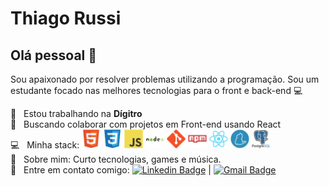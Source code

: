 # Thiago Russi

## Olá pessoal 👋
Sou apaixonado por resolver problemas utilizando a programação.
Sou um estudante focado nas melhores tecnologias para o front e back-end :computer:

 :rocket:  &nbsp; Estou trabalhando na **Dígitro**
 <br/> :purple_heart: &nbsp; Buscando colaborar com projetos em Front-end usando React
 <br/> :computer: &nbsp; Minha stack:
  <img src="https://raw.githubusercontent.com/devicons/devicon/master/icons/html5/html5-original.svg" alt="html" width="30" height="30"/>
  <img src="https://raw.githubusercontent.com/devicons/devicon/master/icons/css3/css3-original.svg" alt="css" width="30" height="30"/>
  <img src="https://raw.githubusercontent.com/devicons/devicon/master/icons/javascript/javascript-original.svg" alt="javascript" width="30" height="30"/> 
  <img src="https://raw.githubusercontent.com/devicons/devicon/master/icons/nodejs/nodejs-original-wordmark.svg" alt="nodejs" width="30" height="30"/>
  <img src="https://raw.githubusercontent.com/devicons/devicon/master/icons/git/git-original.svg" alt="git" width="30" height="30"/>
  <img src="https://raw.githubusercontent.com/devicons/devicon/master/icons/npm/npm-original-wordmark.svg" alt="npm" width="30" height="30"/>
  <img src="https://raw.githubusercontent.com/devicons/devicon/master/icons/react/react-original.svg" alt="react" width="30" height="30" />
  <img src="https://raw.githubusercontent.com/devicons/devicon/master/icons/yarn/yarn-original.svg" alt="yarn" width="30" height="30" />
  <img src="https://raw.githubusercontent.com/devicons/devicon/master/icons/postgresql/postgresql-original-wordmark.svg" alt="yarn" width="30" height="30" />
 <br/> 💬  &nbsp; Sobre mim: Curto tecnologias, games e música.
 <br/> :email: &nbsp; Entre em contato comigo: [![Linkedin Badge](https://img.shields.io/badge/-ThiagoRussi-blue?style=flat-square&logo=Linkedin&logoColor=white&link=https://www.linkedin.com/in/tgmarinho/)](https://www.linkedin.com/in/thiago-russi-79aa3b163/) 
| 
[![Gmail Badge](https://img.shields.io/badge/-thiagorussii@gmail.com-c14438?style=flat-square&logo=Gmail&logoColor=white&link=mailto:thiagorussii@gmail.com)](mailto:thiagorussii@gmail.com)
